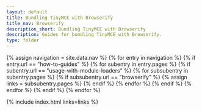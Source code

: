 ```yaml
---
layout: default
title: Bundling TinyMCE with Browserify
title_nav: Browserify
description_short: Bundling TinyMCE with Browserify
description: Guides for bundling TinyMCE with Browserify.
type: folder
---
```


{% assign navigation = site.data.nav %}
{% for entry in navigation %}
  {% if entry.url == "how-to-guides" %}
    {% for subentry in entry.pages %}
      {% if subentry.url == "usage-with-module-loaders" %}
        {% for subsubentry in subentry.pages %}
          {% if subsubentry.url == "browserify" %}
            {% assign links = subsubentry.pages %}
          {% endif %}
        {% endfor %}
      {% endif %}
    {% endfor %}
  {% endif %}
{% endfor %}

{% include index.html links=links %}